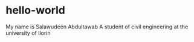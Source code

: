 # hello-world

My name is Salawudeen Abdultawab
A student of civil engineering at the university of Ilorin
